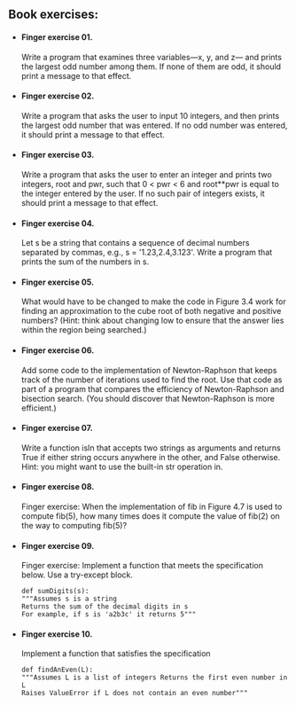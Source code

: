 ## Book exercises:

* #### Finger exercise 01.
    Write a program that examines three variables—x, y, and z—
    and prints the largest odd number among them. If none of them are odd, it
    should print a message to that effect.

* #### Finger exercise 02.
    Write a program that asks the user to input 10 integers, and
    then prints the largest odd number that was entered. If no odd number was
    entered, it should print a message to that effect.

* #### Finger exercise 03.
    Write a program that asks the user to enter an integer and
    prints two integers, root and pwr, such that 0 < pwr < 6 and root**pwr is equal
    to the integer entered by the user. If no such pair of integers exists, it should
    print a message to that effect.

* #### Finger exercise 04.
    Let s be a string that contains a sequence of decimal numbers
    separated by commas, e.g., s = '1.23,2.4,3.123'. Write a program that prints
    the sum of the numbers in s.

* #### Finger exercise 05.
    What would have to be changed to make the code in Figure 3.4 work for 
    finding an approximation to the cube root of both negative and positive numbers? 
    (Hint: think about changing low to ensure that the answer lies within the region being searched.)

* #### Finger exercise 06.
    Add some code to the implementation of Newton-Raphson that keeps track of the number of iterations used to find the root. Use that code as part of a program that compares the efficiency of Newton-Raphson and bisection search. (You should discover that Newton-Raphson is more efficient.)

* #### Finger exercise 07.
    Write a function isIn that accepts two strings as arguments and returns True if either string occurs anywhere in the other, and False otherwise. Hint: you might want to use the built-in str operation in.

* #### Finger exercise 08.
    Finger exercise: When the implementation of fib in Figure 4.7 is used to compute fib(5), how many times does it compute the value of fib(2) on the way to computing fib(5)?

* #### Finger exercise 09.
    Finger exercise: Implement a function that meets the specification below. Use a try-except block.
    ```
    def sumDigits(s):
    """Assumes s is a string
    Returns the sum of the decimal digits in s
    For example, if s is 'a2b3c' it returns 5"""
    ```
    
* #### Finger exercise 10.
     Implement a function that satisfies the specification 
     ```
     def findAnEven(L):
     """Assumes L is a list of integers Returns the first even number in L
     Raises ValueError if L does not contain an even number"""
     ```